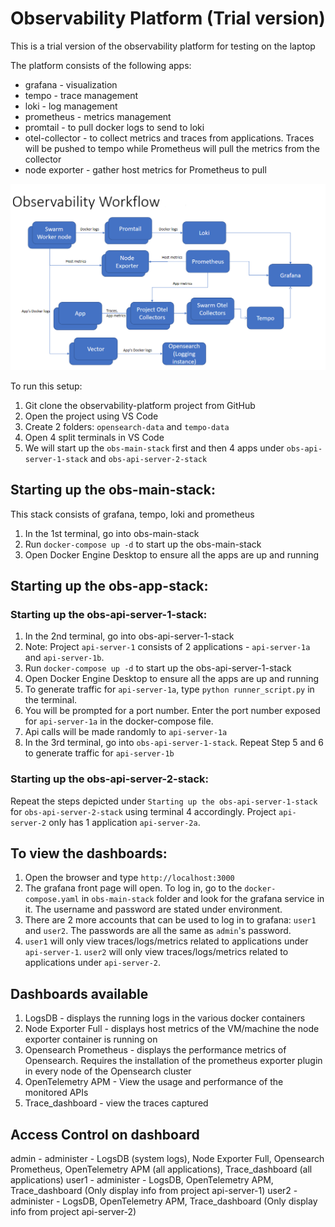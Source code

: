 # Observability Platform (Trial version)

This is a trial version of the observability platform for testing on the laptop

The platform consists of the following apps:
- grafana - visualization
- tempo - trace management
- loki - log management
- prometheus - metrics management
- promtail - to pull docker logs to send to loki
- otel-collector - to collect metrics and traces from applications. Traces will be pushed to tempo while Prometheus will pull the metrics from the collector
- node exporter - gather host metrics for Prometheus to pull

![Observability Platform](doc_images/Obs_Workflow.png)

To run this setup:
1. Git clone the observability-platform project from GitHub
2. Open the project using VS Code
3. Create 2 folders: `opensearch-data` and `tempo-data`
4. Open 4 split terminals in VS Code
5. We will start up the `obs-main-stack` first and then 4 apps under `obs-api-server-1-stack` and `obs-api-server-2-stack` 

## Starting up the obs-main-stack:
This stack consists of grafana, tempo, loki and prometheus

1. In the 1st terminal, go into obs-main-stack
1. Run `docker-compose up -d` to start up the obs-main-stack
1. Open Docker Engine Desktop to ensure all the apps are up and running

## Starting up the obs-app-stack:
### Starting up the obs-api-server-1-stack:
1. In the 2nd terminal, go into obs-api-server-1-stack
1. Note: Project `api-server-1` consists of 2 applications - `api-server-1a` and `api-server-1b`.
1. Run `docker-compose up -d` to start up the obs-api-server-1-stack
1. Open Docker Engine Desktop to ensure all the apps are up and running
1. To generate traffic for `api-server-1a`, type `python runner_script.py` in the terminal.
1. You will be prompted for a port number. Enter the port number exposed for `api-server-1a` in the docker-compose file.
1. Api calls will be made randomly to `api-server-1a`
1. In the 3rd terminal, go into `obs-api-server-1-stack`. Repeat Step 5 and 6 to generate traffic for `api-server-1b`

### Starting up the obs-api-server-2-stack:
Repeat the steps depicted under `Starting up the obs-api-server-1-stack` for `obs-api-server-2-stack` using terminal 4 accordingly. Project `api-server-2` only has 1 application `api-server-2a`.

## To view the dashboards:
1. Open the browser and type `http://localhost:3000`
1. The grafana front page will open. To log in, go to the `docker-compose.yaml` in `obs-main-stack` folder and look for the grafana service in it. The username and password are stated under environment.
1. There are 2 more accounts that can be used to log in to grafana: `user1` and `user2`. The passwords are all the same as `admin`'s password. 
1. `user1` will only view traces/logs/metrics related to applications under `api-server-1`. `user2` will only view traces/logs/metrics related to applications under `api-server-2`.

## Dashboards available
1. LogsDB - displays the running logs in the various docker containers
2. Node Exporter Full - displays host metrics of the VM/machine the node exporter container is running on
3. Opensearch Prometheus - displays the performance metrics of Opensearch. Requires the installation of the prometheus exporter plugin in every node of the Opensearch cluster
4. OpenTelemetry APM - View the usage and performance of the monitored APIs
5. Trace_dashboard - view the traces captured

## Access Control on dashboard
admin - administer - LogsDB (system logs), Node Exporter Full, Opensearch Prometheus, OpenTelemetry APM (all applications), Trace_dashboard (all applications)
user1 - administer - LogsDB, OpenTelemetry APM, Trace_dashboard (Only display info from project api-server-1)
user2 - administer - LogsDB, OpenTelemetry APM, Trace_dashboard (Only display info from project api-server-2)
